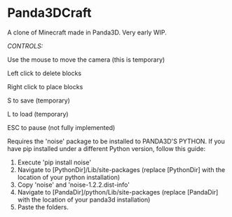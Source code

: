 # Panda3DCraft
A clone of Minecraft made in Panda3D. Very early WIP.


*CONTROLS:*

Use the mouse to move the camera (this is temporary)

Left click to delete blocks

Right click to place blocks

S to save (temporary)

L to load (temporary)

ESC to pause (not fully implemented)


Requires the 'noise' package to be installed to PANDA3D'S PYTHON. If you have pip installed under a different Python version, follow this guide:


1. Execute 'pip install noise'
2. Navigate to [PythonDir]/Lib/site-packages (replace [PythonDir] with the location of your python installation)
3. Copy 'noise' and 'noise-1.2.2.dist-info'
4. Navigate to [PandaDir]/python/Lib/site-packages (replace [PandaDir] with the location of your panda3d installation)
5. Paste the folders.
